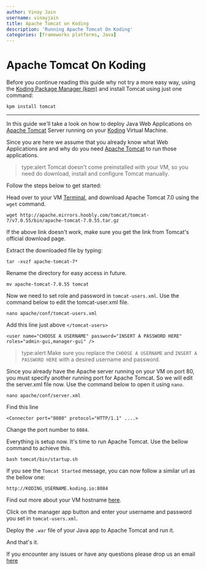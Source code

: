 ```yaml
---
author: Vinay Jain
username: vinayjain
title: Apache Tomcat on Koding
description: 'Running Apache Tomcat On Koding'
categories: [frameworks platforms, Java]
---
```


# Apache Tomcat On Koding

Before you continue reading this guide why not try a more easy way, using the [Koding Package Manager (kpm)](http://learn.koding.com/guides/getting-started-kpm/) and install Tomcat using just one command:

```
kpm install tomcat
```

***

In this guide we'll take a look on how to deploy Java Web Applications on [Apache Tomcat](http://tomcat.apache.org/) Server running on your [Koding](https://koding.com) Virtual Machine.

Since you are here we assume that you already know what Web Applications are and why do you need [Apache Tomcat](http://tomcat.apache.org/) to run those applications.

> type:alert
> Tomcat doesn't come preinstalled with your VM, so you need do download, install and configure Tomcat manually.

Follow the steps below to get started:

Head over to your VM [Terminal](https://koding.com/Terminal), and download Apache Tomcat 7.0 using the `wget` command.

```
wget http://apache.mirrors.hoobly.com/tomcat/tomcat-7/v7.0.55/bin/apache-tomcat-7.0.55.tar.gz
```

If the above link doesn't work, make sure you get the link from Tomcat's official download page.

Extract the downloaded file by typing:

```
tar -xvzf apache-tomcat-7*
```

Rename the directory for easy access in future.

```
mv apache-tomcat-7.0.55 tomcat
```

Now we need to set role and password in `tomcat-users.xml`. Use the command below to edit the tomcat-user.xml file.

```
nano apache/conf/tomcat-users.xml
```

Add this line just above `</tomcat-users>`

```
<user name="CHOOSE A USERNAME" password="INSERT A PASSWORD HERE" roles="admin-gui,manager-gui" />
```

> type:alert
> Make sure you replace the `CHOOSE A USERNAME` and `INSERT A PASSWORD HERE` with a desired username and password.

Since you already have the Apache server running on your VM on port 80, you must specify another running port for Apache Tomcat. So we will edit the server.xml file now. Use the command below to open it using `nano`.

```
nano apache/conf/server.xml
```

Find this line

```
<Connector port="8080" protocol="HTTP/1.1" ....>
```

Change the port number to `8084`.

Everything is setup now. It's time to run Apache Tomcat. Use the bellow command to achieve this.

```
bash tomcat/bin/startup.sh
```

If you see the `Tomcat Started` message, you can now follow a similar url as the bellow one:

```
http://KODING_USERNAME.koding.io:8084
```

Find out more about your VM hostname [here](http://learn.koding.com/faq/vm-hostname/).

Click on the manager app button and enter your username and password you set in `tomcat-users.xml`.

Deploy the `.war` file of your Java app to Apache Tomcat and run it.

And that's it.

If you encounter any issues or have any questions please drop us an email [here](mailto:support@koding.com)

